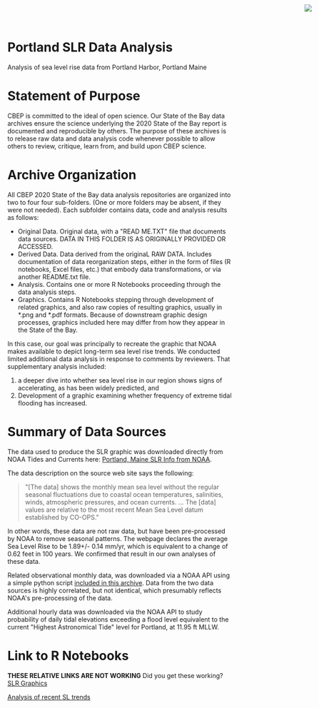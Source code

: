 # Portland SLR Data Analysis

<img
    src="https://www.cascobayestuary.org/wp-content/uploads/2014/04/logo_sm.jpg"
    style="position:absolute;top:10px;right:50px;" />
    
Analysis of sea level rise data from Portland Harbor, Portland Maine

# Statement of Purpose
CBEP is committed to the ideal of open science.  Our State of the Bay data
archives ensure the science underlying the 2020 State of the Bay report is
documented and reproducible by others. The purpose of these archives is to
release raw data and data analysis code whenever possible to allow others to
review, critique, learn from, and build upon CBEP science.

# Archive Organization
All CBEP 2020 State of the Bay data analysis repositories are organized into two
to four four sub-folders.  (One or more folders may be absent, if they were not
needed). Each subfolder contains data, code and analysis results as follows:

- Original Data.  Original data, with a "READ ME.TXT" file that documents data
sources.  DATA IN THIS FOLDER IS AS ORIGINALLY PROVIDED OR ACCESSED.  
- Derived Data.  Data derived from the originaL RAW DATA.  Includes
documentation of data reorganization steps, either in the form of files (R
notebooks, Excel files, etc.) that embody data transformations, or via another
README.txt file.  
- Analysis.  Contains one or more R Notebooks proceeding through the data
analysis steps.  
- Graphics.  Contains R Notebooks stepping through development of related
graphics, and also raw copies of resulting graphics, usually in \*.png and
\*.pdf formats.  Because of downstream graphic design processes, graphics
included here may differ from how they appear in the State of the Bay.  

In this case, our goal was principally to recreate the graphic that NOAA makes
available to depict long-term sea level rise trends.  We conducted limited 
additional data analysis in response to comments by reviewers. That
supplementary analysis included:  
1.  a deeper dive into whether sea level rise in our region shows signs of
    accelerating, as has been widely predicted, and  
2.  Development of a graphic examining whether frequency of
    extreme tidal flooding has increased.

# Summary of Data Sources
The data used to produce the SLR graphic was downloaded directly from NOAA
Tides and Currents here:
[Portland, Maine SLR Info from NOAA](https://tidesandcurrents.noaa.gov/sltrends/sltrends_station.shtml?id=8418150).

The data description on the source web site says the following: 
> "[The data] shows the monthly mean sea level without the regular seasonal
  fluctuations due to coastal ocean temperatures, salinities, winds, atmospheric
  pressures, and ocean currents. ... The [data] values are relative to the most
  recent Mean Sea Level datum established by CO-OPS."

In other words, these data are not raw data, but have been pre-processed by
NOAA to remove seasonal patterns. The webpage declares the average Sea Level
Rise to be 1.89+/- 0.14 mm/yr, which is equivalent to a change of 0.62 feet in
100 years. We confirmed that result in our own analyses of these data.
   
Related observational monthly data, was downloaded via a NOAA API using a
simple python script
[included in this archive](Original_Data/portland_tide_gage_monthly.py).
Data from the two data sources is highly correlated, but not identical, which
presumably reflects NOAA's pre-processing of the data.

Additional hourly data was downloaded via the NOAA API to study probability of
daily tidal elevations exceeding a flood level equivalent to the current
"Highest Astronomical Tide" level for Portland, at 11.95 ft MLLW.

# Link to R Notebooks
**THESE RELATIVE LINKS ARE NOT WORKING** Did you get these working? 
[SLR Graphics](../../Graphics/SLR_Graphic.md)

[Analysis of recent SL trends](Analysis/SLR_Recent_Trends.md)
